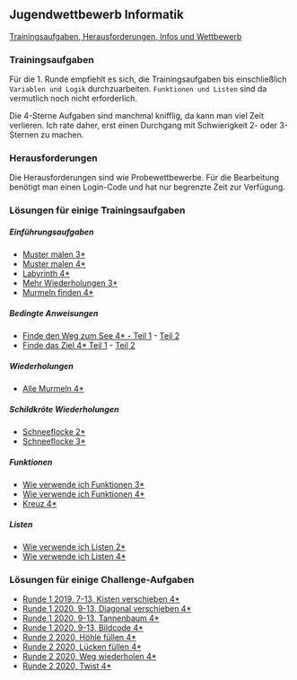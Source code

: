 ## Jugendwettbewerb Informatik

[Trainingsaufgaben, Herausforderungen, Infos und Wettbewerb](https://jwinf.de/)

### Trainingsaufgaben 

Für die 1. Runde empfiehlt es sich, die Trainingsaufgaben bis einschließlich 
`Variablen und Logik` durchzuarbeiten. `Funktionen und Listen` sind da vermutlich noch
nicht erforderlich.

Die 4-Sterne Aufgaben sind manchmal knifflig, da kann man viel Zeit verlieren. Ich rate daher, erst
einen Durchgang mit Schwierigkeit 2- oder 3-Sternen zu machen.

### Herausforderungen 

Die Herausforderungen sind wie Probewettbewerbe. Für die Bearbeitung benötigt man einen Login-Code und hat
nur begrenzte Zeit zur Verfügung.

 

### Lösungen für einige Trainingsaufgaben

##### Einführungsaufgaben

* [Muster malen 3*](https://youtu.be/9OQZNqgCZr0)
* [Muster malen 4*](https://youtu.be/3GsRVJHncBI)
* [Labyrinth 4*](https://youtu.be/JmVyJHTA0rg)
* [Mehr Wiederholungen 3*](https://youtu.be/qw2duMDOht8)
* [Murmeln finden 4*](https://youtu.be/KY5n8UvQbL8)


##### Bedingte Anweisungen

* [Finde den Weg zum See 4* - Teil 1](https://youtu.be/NqzblbEeFWI) - [Teil 2](https://youtu.be/BJRWdUek4Yo)
* [Finde das Ziel 4* Teil 1](https://youtu.be/VJNxpL2FGw8) - [Teil 2](https://youtu.be/0UJKFQ5xN4U)


##### Wiederholungen

* [Alle Murmeln 4*](https://youtu.be/8pexoQt4adg)

##### Schildkröte Wiederholungen

* [Schneeflocke 2*](https://youtu.be/V5vlW5HpTMM)
* [Schneeflocke 3*](https://youtu.be/kOW3v_OcYhE)

##### Funktionen

* [Wie verwende ich Funktionen 3*](https://youtu.be/3ZBAFbKyTEU) 
* [Wie verwende ich Funktionen 4*](https://youtu.be/oxtRyCQvnU8)
* [Kreuz 4*](https://youtu.be/Kau-RgVibW0)

##### Listen

* [Wie verwende ich Listen 2*](https://youtu.be/whKnaFHB2MQ) 
* [Wie verwende ich Listen 4*](https://youtu.be/23mocZKsm-E) 


### Lösungen für einige Challenge-Aufgaben

* [Runde 1 2019, 7-13, Kisten verschieben 4*](https://youtu.be/Br1NTMCsFE8)
* [Runde 1 2020, 9-13, Diagonal verschieben 4*](https://youtu.be/CpAANG502aM)
* [Runde 1 2020, 9-13, Tannenbaum 4*](https://youtu.be/jYy0vt45edw)
* [Runde 1 2020, 9-13, Bildcode 4*](https://youtu.be/CVrLfLfxIC8)
* [Runde 2 2020, Höhle füllen 4*](https://youtu.be/Eex_FRz3_IY)
* [Runde 2 2020, Lücken füllen 4*](https://youtu.be/vhvSNwMDJs8)
* [Runde 2 2020, Weg wiederholen 4*](https://youtu.be/0vzuzkAeGyI)
* [Runde 2 2020, Twist 4*](https://youtu.be/tWTi9uUg_Yo)








